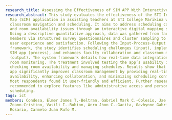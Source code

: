```yaml
---
research_title: Assessing the Effectiveness of SIM APP With Interactive Room Maps For the Teachers of STI College Marikina
research_abstract: This study evaluates the effectiveness of the STI Integrated
  Map (SIM) application in assisting teachers at STI College Marikina with
  classroom navigation and scheduling. It aims to address scheduling conflicts
  and room availability issues through an interactive digital mapping system.
  Using a descriptive quantitative approach, data was gathered from faculty
  members via structured survey questionnaires and cluster sampling to assess
  user experience and satisfaction. Following the Input-Process-Output (IPO)
  framework, the study identifies scheduling challenges (input), implements the
  SIM app (process), and enhances faculty collaboration and classroom management
  (output). The system framework details how real-time data integration improves
  room monitoring. The treatment involved testing the app’s usability in
  checking room availability and managing schedules. Results show that the SIM
  app significantly improves classroom management by providing real-time room
  availability, enhancing collaboration, and minimizing scheduling conflicts.
  Most respondents found it user-friendly and efficient. Further research is
  recommended to explore features like administrative access and personalized
  scheduling.
tags: ict
members: Condesa, Elmer James T.-Beltran, Gabriel Mark C.-Colesio, Jae
  Zeann-Cristino, Vasili I.-Rubion, Aero Jhon C.-Gacita, Gavhynne Gabriel N.-Del
  Rosario, Carmelo Juan Rufo M.
---
```

